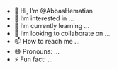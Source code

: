 - 👋 Hi, I’m @AbbasHematian
- 👀 I’m interested in ...
- 🌱 I’m currently learning ...
- 💞️ I’m looking to collaborate on ...
- 📫 How to reach me ...
- 😄 Pronouns: ...
- ⚡ Fun fact: ...

<!---
AbbasHematian/AbbasHematian is a ✨ special ✨ repository because its `README.md` (this file) appears on your GitHub profile.
You can click the Preview link to take a look at your changes.
--->
